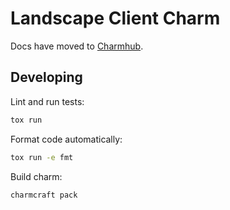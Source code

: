 # Landscape Client Charm

Docs have moved to [Charmhub](https://charmhub.io/landscape-client).

## Developing

Lint and run tests:

```sh
tox run
```

Format code automatically:

```sh
tox run -e fmt
```

Build charm:

```sh
charmcraft pack
```
